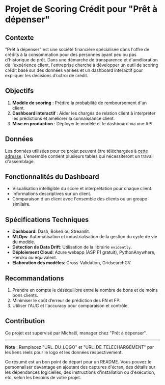 
# Projet de Scoring Crédit pour "Prêt à dépenser"


## Contexte

"Prêt à dépenser" est une société financière spécialisée dans l'offre de crédits à la consommation pour des personnes ayant peu ou pas d'historique de prêt. Dans une démarche de transparence et d'amélioration de l'expérience client, l'entreprise cherche à développer un outil de scoring crédit basé sur des données variées et un dashboard interactif pour expliquer les décisions d’octroi de crédit.

## Objectifs

1. **Modèle de scoring** : Prédire la probabilité de remboursement d'un client.
2. **Dashboard interactif** : Aider les chargés de relation client à interpréter les prédictions et améliorer la connaissance client.
3. **Mise en production** : Déployer le modèle et le dashboard via une API.

## Données

Les données utilisées pour ce projet peuvent être téléchargées à [cette adresse]([URL_DE_TELECHARGEMENT](https://www.kaggle.com/c/home-credit-default-risk/data)). L'ensemble contient plusieurs tables qui nécessiteront un travail d'assemblage.

## Fonctionnalités du Dashboard

- Visualisation intelligible du score et interprétation pour chaque client.
- Informations descriptives sur un client.
- Comparaison d'un client avec l'ensemble des clients ou un groupe similaire.

## Spécifications Techniques

- **Dashboard**: Dash, Bokeh ou Streamlit.
- **MLOps**: Automatisation et industrialisation de la gestion du cycle de vie du modèle.
- **Détection de Data Drift**: Utilisation de la librairie `evidently`.
- **Déploiement Cloud**: Azure webapp (ASP F1 gratuit), PythonAnywhere, Heroku ou équivalent.
- **Elaboration des modèles**: Cross-Validation, GridsearchCV.

## Recommandations

1. Prendre en compte le déséquilibre entre le nombre de bons et de moins bons clients.
2. Minimiser le coût d’erreur de prédiction des FN et FP.
3. Utiliser l'AUC et l'accuracy pour comparaison et contrôle.

## Contribution

Ce projet est supervisé par Michaël, manager chez "Prêt à dépenser".

---

**Note** : Remplacez "URL_DU_LOGO" et "URL_DE_TELECHARGEMENT" par les liens réels pour le logo et les données respectivement.

Ce résumé est un bon point de départ pour un README. Vous pouvez le personnaliser davantage en ajoutant des captures d'écran, des détails sur les dépendances logicielles, des instructions d'installation ou d'exécution, etc. selon les besoins de votre projet.
